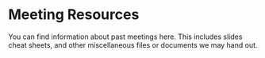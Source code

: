 # Meeting Resources 

You can find information about past meetings here. This includes slides cheat
sheets, and other miscellaneous files or documents we may hand out.

